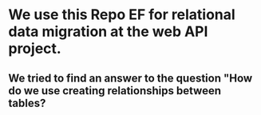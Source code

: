 # We use this Repo EF for relational data migration at the web API project.
## We tried to find an answer to the question "How do we use creating relationships between tables?
